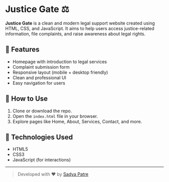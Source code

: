 # Justice Gate ⚖️

**Justice Gate** is a clean and modern legal support website created using HTML, CSS, and JavaScript. It aims to help users access justice-related information, file complaints, and raise awareness about legal rights.

## 🌟 Features
- Homepage with introduction to legal services
- Complaint submission form
- Responsive layout (mobile + desktop friendly)
- Clean and professional UI
- Easy navigation for users

## 🚀 How to Use
1. Clone or download the repo.
2. Open the `index.html` file in your browser.
3. Explore pages like Home, About, Services, Contact, and more.


## 🔧 Technologies Used
- HTML5
- CSS3
- JavaScript (for interactions)

---

> Developed with ❤️ by [Sadya Patre](https://www.linkedin.com/in/sadya-patre-449b63312)
